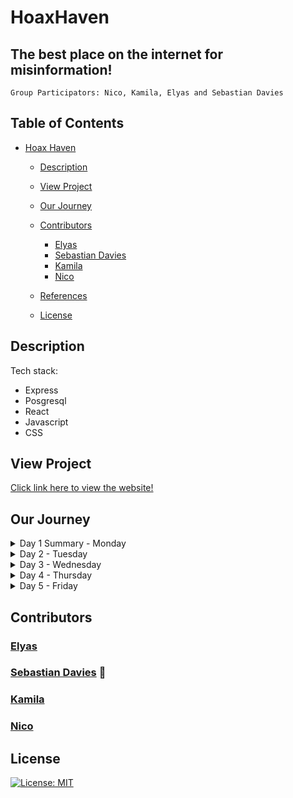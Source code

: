 # HoaxHaven

## The best place on the internet for misinformation!

`Group Participators: Nico, Kamila, Elyas and Sebastian Davies`

## Table of Contents

-   [Hoax Haven](https://github.com/technative-academy/HoaxHaven)

    -   [Description](#description)
    -   [View Project](#view-project)
    -   [Our Journey](#our-journey)
    -   [Contributors](#contributing)

        -   [Elyas](#elyas)
        -   [Sebastian Davies](#sebastian-davies)
        -   [Kamila](#kamila)
        -   [Nico](#nico)

    -   [References](#references)
    -   [License](#license)

## Description

Tech stack:

-   Express
-   Posgresql
-   React
-   Javascript
-   CSS

## View Project

[Click link here to view the website!](https://github.com/technative-academy/HoaxHaven)

## Our Journey

<details>
<summary>Day 1 Summary - Monday</summary>

### Key Discussions and Decisions:

#### 1. Leadership and Decision Making:

-   No designated leader; decisions made by mutual agreement.

#### 2. Pull Requests (PRs) and Documentation:

-   Document new API routes and link them in the PR.
-   Each PR creates or modifies the corresponding file in the docs folder.
-   Initial leniency on PRs; priorities will be determined as we progress.

#### 3. Work Distribution:

-   Focus on working on separate parts of the backend to avoid conflicts.
-   Use pair programming if blocked.

#### 4. Frontend Responsiveness:

-   Use Pete’s existing frontend and CSS initially.
-   Focus on mobile-first design if time permits.

#### 5. Authentication:

-   Start with regular authentication; OAuth is a backlog item.
-   Consider using BCrypt/passportjs for authentication later.

#### 6. TypeScript and Strict Mode:

-   Not using TypeScript for now.

#### 7. Database and Migrations:

-   Use regular Pool SQL queries instead of a migration library like Knex.

#### 8 Hosting Platform:

-   Decided to use Railway instead of Render.

#### 9. Documentation:

-   Maintain documentation manually with Markdown in the docs folder.

#### 10. Testing:

Prioritize authentication tests if time permits.
Other tests are a backlog item.

#### 11. Features and Enhancements:

-   Implement tags on posts.
-   Pagination is low priority and will be considered later.

#### 12. Frontend Development:

-   Utilize Pete’s frontend and modify if we have time.

#### 13. Database and API:

-   Create news articles and reports on events in fictional worlds or parallel universes.
-   Build APIs for news updates to create a continuous alternate reality game.

#### 14. Backlog Items:

-   Tests for authentication.
-   OAuth implementation.
-   Mockable database.

## Day 1 Accomplishments

-   Database Schema: Initial schema design discussed and drafted.
-   GitHub Repository: Set up the repository for the project.
-   Trello Board: Created a Trello board to track tasks and progress.
-   DB Hosting Decision: Evaluated options for database hosting (Nico’s option, Pete’s DB, - Supabase).
-   Express Endpoints: Discussed potential endpoints based on frontend requirements.
-   File Structure: Reviewed and planned the project’s file structure.
-   Hosting Strategy: Decided to start on localhost and consider hosting later for security reasons.
-   Cloudflare Tunnels: Considered for future use.
-   Prettier Configuration: Set up Prettier for code formatting.

## Next Steps

-   Finalize database schema and set up the initial database.
-   Start implementing API endpoints.
-   Continue documenting progress and decisions.
-   Set up basic authentication.
-   Plan and begin integrating the frontend with the backend.
</details>

<details>
<summary>Day 2 - Tuesday</summary>
## Development Update: Day II

Today we added support for process.env.DATABASE_URL to accommodate different database connections.

Engaged in a collaborative pair programming session, enhancing problem-solving efficiency and code quality:
Nico, elyas --> User Routes  
Kamila, Seb --> Article routes

We used Live Server in VS code.

![image](https://github.com/technative-academy/HoaxHaven/assets/107350829/503a54c4-29e1-406c-9bb4-92a635146321)

Today's updates enhance the functionality and robustness of our user and article management system. The changes are aimed at improving data integrity, user experience, and the maintainability of the codebase.

## 1. Users

### List All Users

Method: GET
Endpoint: /users

### Fetch User by Username

Method: GET  
Endpoint: /users/:username

### Create New User

Method: POST  
Endpoint: /users

### Delete User

Method: DELETE  
Endpoint: /users/:username

## 2. Articles

### Retrieval of All Articles

Method: GET  
Endpoint: /articles  
Description: Fetches all articles including their titles, descriptions, publication dates, and authors.

### Fetch Article by ID

Method: GET  
Endpoint: /articles/:id  
Description: Retrieves detailed information for a specific article by ID.  
![image](https://github.com/technative-academy/HoaxHaven/assets/107350829/b4cb1f8a-38fc-44fd-a459-f6c8a035845e)

### Create New Article and Associate Tags

Method: POST
Endpoint: /articles  
Description: Allows creation of a new article with associated tags. Handles tag existence check and insertion if not present.

### Delete Article by ID

Method: DELETE
Endpoint: /articles/:id  
Description: Deletes an article and its associated tags from the database.
![image](https://github.com/technative-academy/HoaxHaven/assets/107350829/63ed1b36-b221-4917-9e61-90d9fd7c57aa)

### Update Article and Tags

Method: PUT
Endpoint: /articles/:id
Description: Updates article details and manages tag associations by clearing old tags and adding new ones.

### Get Articles by Tag ID

Method: GET  
Endpoint: /articles/with-tag/:id  
Description: Retrieves articles associated with a specific tag ID.

### Get Tags for a Specific Article

Method: GET  
Endpoint: /articles/:articleId/tags  
Description: Fetches tags associated with a given article.

</details>

<details>
<summary>Day 3 - Wednesday</summary>
  
  ## Development Update: Day III

Today, we focused on integrating the frontend with our backend, addressing issues primarily related to authentication and state management in React/Redux.

### Team Efforts

-   **Nico**: Worked on authentication.
-   **Seb, Kamila, and Elyas**: Developed Redux slices for various components and functionalities.

### Progress Overview

#### Beginning:

-   Initiated frontend development.
-   Faced issues with authentication.
-   Nico focused on resolving authentication problems while the rest of the team worked on Redux slices.

#### Middle:

-   Encountered significant challenges and felt somewhat directionless.
-   Sought assistance from Pete, our senior engineer, for guidance and clarity.

#### End:

-   Made considerable progress in connecting the frontend and backend.
-   Successfully displayed some information on the frontend.
-   Updated backend endpoints to send data in the format expected by the client.

### Key Activities

1. **Frontend-Backend Integration**:

    - Spent a substantial amount of time understanding and working with complex React/Redux code.
    - Ensured proper connection and data flow between frontend and backend components.

2. **Authorization Fixes**:
    - Addressed and resolved issues related to user authentication.
    - Ensured secure and smooth user login and session management.

### Summary

Today's efforts were primarily aimed at bridging the gap between our frontend and backend systems, focusing on authentication and data synchronization. Despite facing hurdles and needing additional support, we made significant strides towards a cohesive and functional application.

Overall, these updates enhance the application's user experience and pave the way for smoother development in the following days.

</details>

<details>
<summary>Day 4 - Thursday</summary>

</details>

<details>
<summary>Day 5 - Friday</summary>

</details>

## Contributors

### [Elyas](https://github.com/BlueElyas)

### [Sebastian Davies](https://github.com/Sebbybobbler) 👑

### [Kamila](https://github.com/kamila-wilczynska)

### [Nico](https://github.com/hedgehog125)

## License

[![License: MIT](https://img.shields.io/badge/License-MIT-yellow.svg)](https://opensource.org/licenses/MIT)
